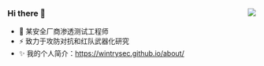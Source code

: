 ### Hi there 👋             <img align="right" src="https://github-readme-stats.vercel.app/api/top-langs/?username=wintrysec&show_icons=true&theme=radical&exclude_repo=wintrysec.github.io">

- 🔭 某安全厂商渗透测试工程师      
- ⚡ 致力于攻防对抗和红队武器化研究
- ✨ 我的个人简介：https://wintrysec.github.io/about/

